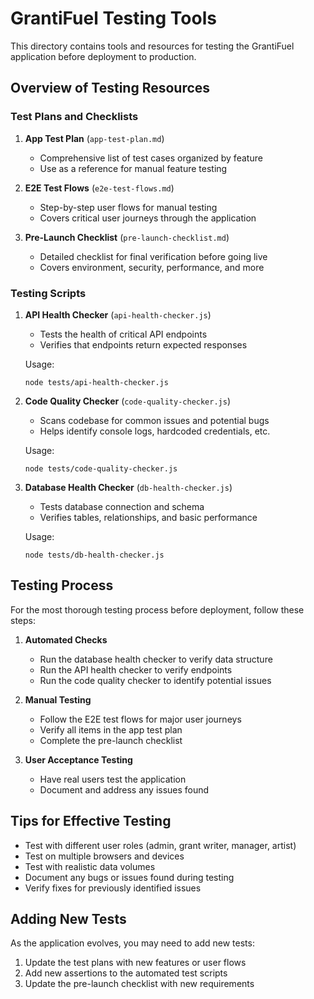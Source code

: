 # GrantiFuel Testing Tools

This directory contains tools and resources for testing the GrantiFuel application before deployment to production.

## Overview of Testing Resources

### Test Plans and Checklists

1. **App Test Plan** (`app-test-plan.md`)
   - Comprehensive list of test cases organized by feature
   - Use as a reference for manual feature testing

2. **E2E Test Flows** (`e2e-test-flows.md`)
   - Step-by-step user flows for manual testing
   - Covers critical user journeys through the application

3. **Pre-Launch Checklist** (`pre-launch-checklist.md`)
   - Detailed checklist for final verification before going live
   - Covers environment, security, performance, and more

### Testing Scripts

1. **API Health Checker** (`api-health-checker.js`)
   - Tests the health of critical API endpoints
   - Verifies that endpoints return expected responses
   
   Usage:
   ```
   node tests/api-health-checker.js
   ```

2. **Code Quality Checker** (`code-quality-checker.js`)
   - Scans codebase for common issues and potential bugs
   - Helps identify console logs, hardcoded credentials, etc.
   
   Usage:
   ```
   node tests/code-quality-checker.js
   ```

3. **Database Health Checker** (`db-health-checker.js`)
   - Tests database connection and schema
   - Verifies tables, relationships, and basic performance
   
   Usage:
   ```
   node tests/db-health-checker.js
   ```

## Testing Process

For the most thorough testing process before deployment, follow these steps:

1. **Automated Checks**
   - Run the database health checker to verify data structure
   - Run the API health checker to verify endpoints
   - Run the code quality checker to identify potential issues

2. **Manual Testing**
   - Follow the E2E test flows for major user journeys
   - Verify all items in the app test plan
   - Complete the pre-launch checklist

3. **User Acceptance Testing**
   - Have real users test the application
   - Document and address any issues found

## Tips for Effective Testing

- Test with different user roles (admin, grant writer, manager, artist)
- Test on multiple browsers and devices
- Test with realistic data volumes
- Document any bugs or issues found during testing
- Verify fixes for previously identified issues

## Adding New Tests

As the application evolves, you may need to add new tests:

1. Update the test plans with new features or user flows
2. Add new assertions to the automated test scripts
3. Update the pre-launch checklist with new requirements